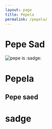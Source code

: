 ```yaml
---
layout: page
title: Pepela
permalink: /pepela/
---
```


# Pepe Sad

![]({{site.baseurl}}/images/pepela.png "pepe is :sadge:")


# Pepela
## Pepe saed
# sadge
